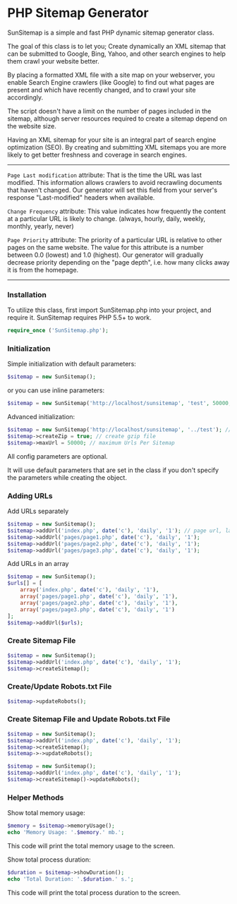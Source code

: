# PHP Sitemap Generator

SunSitemap is a simple and fast PHP dynamic sitemap generator class.

The goal of this class is to let you; Create dynamically an XML sitemap that can be submitted to Google, Bing, Yahoo, and other search engines to help them crawl your website better.

By placing a formatted XML file with a site map on your webserver, you enable Search Engine crawlers (like Google) to find out what pages are present and which have recently changed, and to crawl your site accordingly.

The script doesn't have a limit on the number of pages included in the sitemap, although server resources required to create a sitemap depend on the website size.

Having an XML sitemap for your site is an integral part of search engine optimization (SEO). By creating and submitting XML sitemaps you are more likely to get better freshness and coverage in search engines.

<hr>

`Page Last modification` attribute: That is the time the URL was last modified. This information allows crawlers to avoid recrawling documents that haven't changed. Our generator will set this field from your server's response "Last-modified" headers when available.

`Change Frequency` attribute: This value indicates how frequently the content at a particular URL is likely to change. (always, hourly, daily, weekly, monthly, yearly, never)

`Page Priority` attribute: The priority of a particular URL is relative to other pages on the same website. The value for this attribute is a number between 0.0 (lowest) and 1.0 (highest). Our generator will gradually decrease priority depending on the "page depth", i.e. how many clicks away it is from the homepage.

<hr>

### Installation

To utilize this class, first import SunSitemap.php into your project, and require it.
SunSitemap requires PHP 5.5+ to work.

```php
require_once ('SunSitemap.php');
```

### Initialization

Simple initialization with default parameters:

```php
$sitemap = new SunSitemap();
```

or you can use inline parameters:

```php
$sitemap = new SunSitemap('http://localhost/sunsitemap', 'test', 50000, true);
```

Advanced initialization:

```php
$sitemap = new SunSitemap('http://localhost/sunsitemap', '../test'); // base url, relative path
$sitemap->createZip = true; // create gzip file
$sitemap->maxUrl = 50000; // maximum Urls Per Sitemap
```

All config parameters are optional.

It will use default parameters that are set in the class if you don't specify the parameters while creating the object.

### Adding URLs

Add URLs separately

```php
$sitemap = new SunSitemap();
$sitemap->addUrl('index.php', date('c'), 'daily', '1'); // page url, last modification, change frequency, priority
$sitemap->addUrl('pages/page1.php', date('c'), 'daily', '1');
$sitemap->addUrl('pages/page2.php', date('c'), 'daily', '1');
$sitemap->addUrl('pages/page3.php', date('c'), 'daily', '1');
```

Add URLs in an array

```php
$sitemap = new SunSitemap();
$urls[] = [
    array('index.php', date('c'), 'daily', '1'),
    array('pages/page1.php', date('c'), 'daily', '1'),
    array('pages/page2.php', date('c'), 'daily', '1'),
    array('pages/page3.php', date('c'), 'daily', '1')
];
$sitemap->addUrl($urls);
```

### Create Sitemap File

```php
$sitemap = new SunSitemap();
$sitemap->addUrl('index.php', date('c'), 'daily', '1');
$sitemap->createSitemap();
```

### Create/Update Robots.txt File

```php
$sitemap->updateRobots();
```

### Create Sitemap File and Update Robots.txt File

```php
$sitemap = new SunSitemap();
$sitemap->addUrl('index.php', date('c'), 'daily', '1');
$sitemap->createSitemap();
$sitemap->->updateRobots();
```

```php
$sitemap = new SunSitemap();
$sitemap->addUrl('index.php', date('c'), 'daily', '1');
$sitemap->createSitemap()->updateRobots();
```

### Helper Methods

Show total memory usage:

```php
$memory = $sitemap->memoryUsage();
echo 'Memory Usage: '.$memory.' mb.';
```

This code will print the total memory usage to the screen.

Show total process duration:

```php
$duration = $sitemap->showDuration();
echo 'Total Duration: '.$duration.' s.';
```

This code will print the total process duration to the screen.
